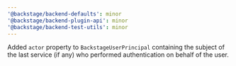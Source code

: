 ```yaml
---
'@backstage/backend-defaults': minor
'@backstage/backend-plugin-api': minor
'@backstage/backend-test-utils': minor
---
```


Added `actor` property to `BackstageUserPrincipal` containing the subject of the last service (if any) who performed authentication on behalf of the user.

